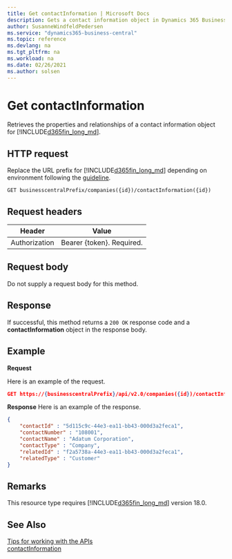 ```yaml
---
title: Get contactInformation | Microsoft Docs
description: Gets a contact information object in Dynamics 365 Business Central.
author: SusanneWindfeldPedersen
ms.service: "dynamics365-business-central"
ms.topic: reference
ms.devlang: na
ms.tgt_pltfrm: na
ms.workload: na
ms.date: 02/26/2021
ms.author: solsen
---
```


<!-- NOTE: This article is an auto-generated stub from the metadata file. -->
<!-- The sections marked with an EDIT_IS_REQUIRED require manual editing. -->
# Get contactInformation

Retrieves the properties and relationships of a contact information object for [!INCLUDE[d365fin_long_md](../../includes/d365fin_long_md.md)].

## HTTP request

Replace the URL prefix for [!INCLUDE[d365fin_long_md](../../includes/d365fin_long_md.md)] depending on environment following the [guideline](../../v2.0/endpoints-apis-for-dynamics.md).

```
GET businesscentralPrefix/companies({id})/contactInformation({id})
```

## Request headers

|Header|Value|
|------|-----|
|Authorization  |Bearer {token}. Required. |

## Request body

Do not supply a request body for this method.

## Response

If successful, this method returns a ```200 OK``` response code and a **contactInformation** object in the response body.

## Example

**Request**

Here is an example of the request.

```json
GET https://{businesscentralPrefix}/api/v2.0/companies({id})/contactInformation({id})
```

**Response**
Here is an example of the response.

```json
{
    "contactId" : "5d115c9c-44e3-ea11-bb43-000d3a2feca1",
    "contactNumber" : "108001",
    "contactName" : "Adatum Corporation",
    "contactType" : "Company",
    "relatedId" : "f2a5738a-44e3-ea11-bb43-000d3a2feca1",
    "relatedType" : "Customer"
}
```

## Remarks

This resource type requires [!INCLUDE[d365fin_long_md](../../includes/d365fin_long_md.md)] version 18.0.

## See Also

[Tips for working with the APIs](/dynamics365/business-central/dev-itpro/developer/devenv-connect-apps-tips)  
[contactInformation](../resources/dynamics_contactInformation.md)  
